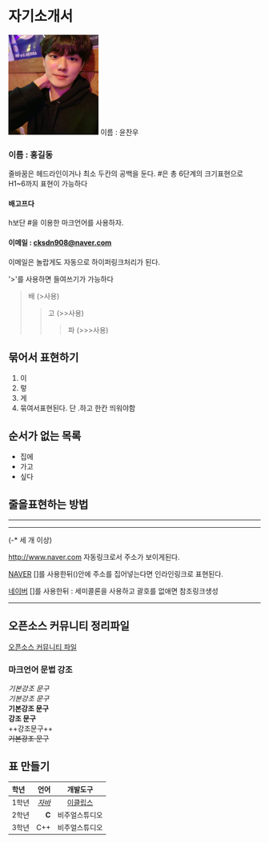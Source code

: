 # 자기소개서


<img src = img.jpg height = 200 width= 180>  이름 : 윤찬우
### 이름 : 홍길동
줄바꿈은 헤드라인이거나 최소 두칸의 공백을 둔다.
#은 총 6단계의 크기표현으로 H1~6까지 표현이 가능하다
<h4> 배고프다 </h4>
h보단 #을 이용한 마크언어를 사용하자.

#### 이메일 : cksdn908@naver.com
이메일은 놀랍게도 자동으로 하이퍼링크처리가 된다.

'>'를 사용하면 들여쓰기가 가능하다
>배 (>사용)
>>고 (>>사용)
>>>파 (>>>사용)

## 묶어서 표현하기
1. 이
2. 렇
3. 게
4. 묶여서표현된다. 단 .하고 한칸 띄워야함

## 순서가 없는 목록
* 집에
* 가고
* 싶다

## 줄을표현하는 방법
******** 
----------
(-* 세 개 이상)

http://www.naver.com 자동링크로서 주소가 보이게된다.

[NAVER](http://www.naver.com)
[]를 사용한뒤()안에 주소를 집어넣는다면 인라인링크로 표현된다.

[NAVER]: http://www.naver.com 
[네이버][NAVER]
[]를 사용한뒤 : 세미콜론을 사용하고 괄호를 없애면 참조링크생성

--------------------
## 오픈소스 커뮤니티 정리파일
[오픈소스 커뮤니티 파일](openSourceCommunity.md)


### 마크언어 문법 강조

*기본강조 문구*     
_기본강조 문구_       
**기본강조 문구**     
__강조 문구__     
++강조문구++      
~~기본강조 문구~~

## 표 만들기
|학년|언어|개발도구|
|:---|---:|:---:|
|1학년|*[자바](http://www.oracle.com)*|[이클립스][eclipse]|
|2학년|**C**|비주얼스튜디오|
|3학년|C++|비주얼스튜디오|


[eclipse]: http://www.eclipse.org
